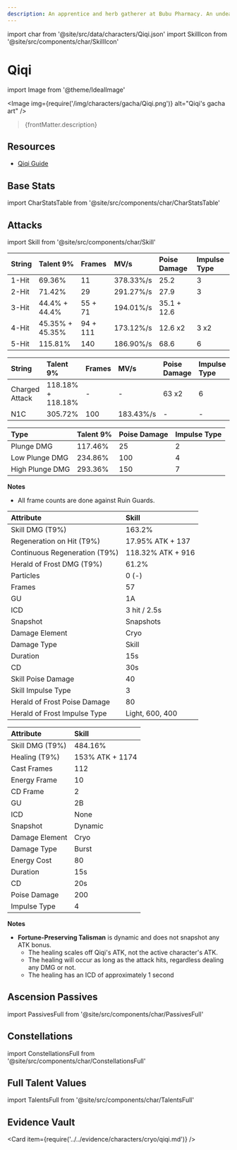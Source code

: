 ```yaml
---
description: An apprentice and herb gatherer at Bubu Pharmacy. An undead with a bone-white complexion, she seldom has much in the way of words or emotion.
---
```


import char from '@site/src/data/characters/Qiqi.json'
import SkillIcon from '@site/src/components/char/SkillIcon'

# Qiqi

import Image from '@theme/IdealImage'

<Image img={require('/img/characters/gacha/Qiqi.png')} alt="Qiqi's gacha art" />
<blockquote>{frontMatter.description}</blockquote>

## Resources

* [Qiqi Guide](https://keqingmains.com/qiqi/)

## Base Stats

import CharStatsTable from '@site/src/components/char/CharStatsTable'

<CharStatsTable char={char} />

## Attacks

import Skill from '@site/src/components/char/Skill'

<Tabs>
<TabItem value='na' label='Normal Attacks'>
<SkillIcon char={char} skill='na' />
<div class='talent-columns'>
<Skill char={char} skill='na' sectionFilter='Normal Attack' />

| String | Talent 9%       | Frames   | MV/s      | Poise Damage | Impulse Type |
| :----- | :-------------- | :------- | :-------- | :----------- | :----------- |
| 1-Hit  | 69.36%          | 11       | 378.33%/s | 25.2         | 3            |
| 2-Hit  | 71.42%          | 29       | 291.27%/s | 27.9         | 3            |
| 3-Hit  | 44.4% + 44.4%   | 55 + 71  | 194.01%/s | 35.1 + 12.6  |
| 4-Hit  | 45.35% + 45.35% | 94 + 111 | 173.12%/s | 12.6 x2      | 3 x2         |
| 5-Hit  | 115.81%         | 140      | 186.90%/s | 68.6         | 6            |

</div>
<div class='talent-columns'>
<Skill char={char} skill='na' sectionFilter='Charged Attack' />

| String         | Talent 9%         | Frames | MV/s      | Poise Damage | Impulse Type |
| :------------- | :---------------- | :----- | :-------- | :----------- | :----------- |
| Charged Attack | 118.18% + 118.18% | -      | -         | 63 x2        | 6            |
| N1C            | 305.72%           | 100    | 183.43%/s | -            | -            |

</div>
<div class='talent-columns'>
<Skill char={char} skill='na' sectionFilter='Plunging Attack' />

| Type            | Talent 9% | Poise Damage | Impulse Type |
| :-------------- | :-------- | :----------- | :----------- |
| Plunge DMG      | 117.46%   | 25           | 2            |
| Low Plunge DMG  | 234.86%   | 100          | 4            |
| High Plunge DMG | 293.36%   | 150          | 7            |

</div>

**Notes**

* All frame counts are done against Ruin Guards.

</TabItem>

<TabItem value='e' label='Skill'>
<SkillIcon char={char} skill='e' />
<div class='talent-columns'>
<Skill char={char} skill='e' />

| Attribute                       | Skill             |
| :------------------------------ | :---------------- |
| Skill DMG \(T9%\)               | 163.2%            |
| Regeneration on Hit \(T9%\)     | 17.95% ATK + 137  |
| Continuous Regeneration \(T9%\) | 118.32% ATK + 916 |
| Herald of Frost DMG \(T9%\)     | 61.2%             |
| Particles                       | 0 \(-\)           |
| Frames                          | 57                |
| GU                              | 1A                |
| ICD                             | 3 hit / 2.5s      |
| Snapshot                        | Snapshots         |
| Damage Element                  | Cryo              |
| Damage Type                     | Skill             |
| Duration                        | 15s               |
| CD                              | 30s               |
| Skill Poise Damage              | 40                |
| Skill Impulse Type              | 3                 |
| Herald of Frost Poise Damage    | 80                |
| Herald of Frost Impulse Type    | Light, 600, 400   |

</div>
</TabItem>

<TabItem value='q' label='Burst'>
<SkillIcon char={char} skill='q' />
<div class='talent-columns'>
<Skill char={char} skill='q'/>

| Attribute         | Skill           |
| :---------------- | :-------------- |
| Skill DMG \(T9%\) | 484.16%         |
| Healing \(T9%\)   | 153% ATK + 1174 |
| Cast Frames       | 112             |
| Energy Frame      | 10              |
| CD Frame          | 2               |
| GU                | 2B              |
| ICD               | None            |
| Snapshot          | Dynamic         |
| Damage Element    | Cryo            |
| Damage Type       | Burst           |
| Energy Cost       | 80              |
| Duration          | 15s             |
| CD                | 20s             |
| Poise Damage      | 200             |
| Impulse Type      | 4               |

</div>

**Notes**

* **Fortune-Preserving Talisman** is dynamic and does not snapshot any ATK bonus.
  * The healing scales off Qiqi's ATK, not the active character's ATK.
  * The healing will occur as long as the attack hits, regardless dealing any DMG or not.
  * The healing has an ICD of approximately 1 second

</TabItem>
</Tabs>

## Ascension Passives

import PassivesFull from '@site/src/components/char/PassivesFull'

<PassivesFull char={char} />

## Constellations

import ConstellationsFull from '@site/src/components/char/ConstellationsFull'

<ConstellationsFull char={char} />

## Full Talent Values

import TalentsFull from '@site/src/components/char/TalentsFull'

<TalentsFull char={char} />

## Evidence Vault

<Card item={require('../../evidence/characters/cryo/qiqi.md')} />
